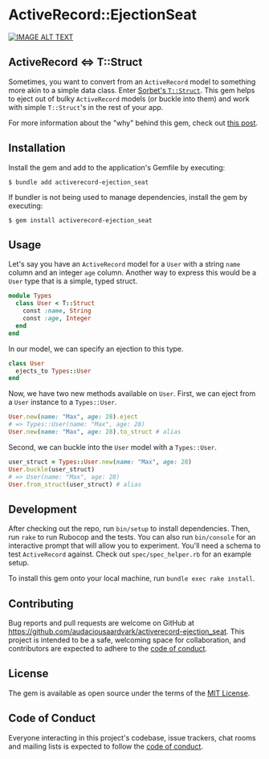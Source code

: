 # ActiveRecord::EjectionSeat

[![IMAGE ALT TEXT](https://img.youtube.com/vi/HfCY-bkVJKM/0.jpg)](http://www.youtube.com/watch?v=HfCY-bkVJKM "Introduction to activerecord-ejection_seat")

## ActiveRecord <=> T::Struct

Sometimes, you want to convert from an `ActiveRecord` model to something more akin to a simple data class. Enter [Sorbet's `T::Struct`](https://sorbet.org/docs/tstruct). This gem helps to eject out of bulky `ActiveRecord` models (or buckle into them) and work with simple `T::Struct`'s in the rest of your app.

For more information about the "why" behind this gem, check out [this post](https://maxveld.ink/ejecting-out-of-an-orm/).

## Installation

Install the gem and add to the application's Gemfile by executing:

    $ bundle add activerecord-ejection_seat

If bundler is not being used to manage dependencies, install the gem by executing:

    $ gem install activerecord-ejection_seat

## Usage

Let's say you have an `ActiveRecord` model for a `User` with a string `name` column and an integer `age` column. Another way to express this would be a `User` type that is a simple, typed struct.

```ruby
module Types
  class User < T::Struct
    const :name, String
    const :age, Integer
  end
end
```

In our model, we can specify an ejection to this type.

```ruby
class User
  ejects_to Types::User
end
```

Now, we have two new methods available on `User`. First, we can eject from a `User` instance to a `Types::User`.

```ruby
User.new(name: "Max", age: 28).eject
# => Types::User(name: "Max", age: 28)
User.new(name: "Max", age: 28).to_struct # alias
```

Second, we can buckle into the `User` model with a `Types::User`.

```ruby
user_struct = Types::User.new(name: "Max", age: 28)
User.buckle(user_struct)
# => User(name: "Max", age: 28)
User.from_struct(user_struct) # alias
```

## Development

After checking out the repo, run `bin/setup` to install dependencies. Then, run `rake` to run Rubocop and the tests. You can also run `bin/console` for an interactive prompt that will allow you to experiment. You'll need a schema to test `ActiveRecord` against. Check out `spec/spec_helper.rb` for an example setup.

To install this gem onto your local machine, run `bundle exec rake install`.

## Contributing

Bug reports and pull requests are welcome on GitHub at https://github.com/audaciousaardvark/activerecord-ejection_seat. This project is intended to be a safe, welcoming space for collaboration, and contributors are expected to adhere to the [code of conduct](https://github.com/audaciousaardvark/activerecord-ejection_seat/blob/master/CODE_OF_CONDUCT.md).

## License

The gem is available as open source under the terms of the [MIT License](https://opensource.org/licenses/MIT).

## Code of Conduct

Everyone interacting in this project's codebase, issue trackers, chat rooms and mailing lists is expected to follow the [code of conduct](https://github.com/audaciousaardvark/activerecord-ejection_seat/blob/master/CODE_OF_CONDUCT.md).
